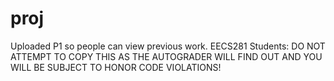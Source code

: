 # proj
Uploaded P1 so people can view previous work.
EECS281 Students: DO NOT ATTEMPT TO COPY THIS AS THE AUTOGRADER WILL FIND OUT AND YOU WILL BE SUBJECT TO HONOR CODE VIOLATIONS!
